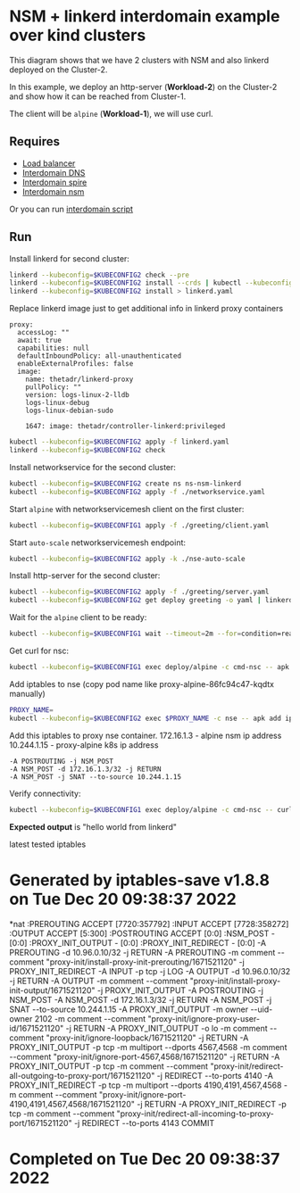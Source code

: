 # NSM + linkerd interdomain example over kind clusters



This diagram shows that we have 2 clusters with NSM and also linkerd deployed on the Cluster-2.

In this example, we deploy an http-server (**Workload-2**) on the Cluster-2 and show how it can be reached from Cluster-1.

The client will be `alpine` (**Workload-1**), we will use curl.

## Requires

- [Load balancer](../../loadbalancer)
- [Interdomain DNS](../../dns)
- [Interdomain spire](../../spire)
- [Interdomain nsm](../../nsm)

Or you can run [interdomain script](../../../interdomain.sh)

## Run

Install linkerd for second cluster:
```bash
linkerd --kubeconfig=$KUBECONFIG2 check --pre
linkerd --kubeconfig=$KUBECONFIG2 install --crds | kubectl --kubeconfig=$KUBECONFIG2 apply -f -
linkerd --kubeconfig=$KUBECONFIG2 install > linkerd.yaml
```

Replace linkerd image just to get additional info in linkerd proxy containers
```
proxy:
  accessLog: ""
  await: true
  capabilities: null
  defaultInboundPolicy: all-unauthenticated
  enableExternalProfiles: false
  image:
    name: thetadr/linkerd-proxy
    pullPolicy: ""
    version: logs-linux-2-lldb
    logs-linux-debug 
    logs-linux-debian-sudo
    
    1647: image: thetadr/controller-linkerd:privileged
```

```bash
kubectl --kubeconfig=$KUBECONFIG2 apply -f linkerd.yaml
linkerd --kubeconfig=$KUBECONFIG2 check
```

Install networkservice for the second cluster:
```bash
kubectl --kubeconfig=$KUBECONFIG2 create ns ns-nsm-linkerd
kubectl --kubeconfig=$KUBECONFIG2 apply -f ./networkservice.yaml
```

Start `alpine` with networkservicemesh client on the first cluster:

```bash
kubectl --kubeconfig=$KUBECONFIG1 apply -f ./greeting/client.yaml
```

Start `auto-scale` networkservicemesh endpoint:
```bash
kubectl --kubeconfig=$KUBECONFIG2 apply -k ./nse-auto-scale
```

Install http-server for the second cluster:
```bash
kubectl --kubeconfig=$KUBECONFIG2 apply -f ./greeting/server.yaml
kubectl --kubeconfig=$KUBECONFIG2 get deploy greeting -o yaml | linkerd --kubeconfig=$KUBECONFIG2 inject - | kubectl --kubeconfig=$KUBECONFIG2 apply -f -
```


Wait for the `alpine` client to be ready:
```bash
kubectl --kubeconfig=$KUBECONFIG1 wait --timeout=2m --for=condition=ready pod -l app=alpine
```

Get curl for nsc:
```bash
kubectl --kubeconfig=$KUBECONFIG1 exec deploy/alpine -c cmd-nsc -- apk add curl
```

Add iptables to nse (copy pod name like proxy-alpine-86fc94c47-kqdtx manually)
```bash
PROXY_NAME=
kubectl --kubeconfig=$KUBECONFIG2 exec $PROXY_NAME -c nse -- apk add iptables
```

Add this iptables to proxy nse container.
172.16.1.3 - alpine nsm ip address
10.244.1.15 - proxy-alpine k8s ip address
```
-A POSTROUTING -j NSM_POST
-A NSM_POST -d 172.16.1.3/32 -j RETURN
-A NSM_POST -j SNAT --to-source 10.244.1.15
```

Verify connectivity:
```bash
kubectl --kubeconfig=$KUBECONFIG1 exec deploy/alpine -c cmd-nsc -- curl -s greeting.default:9080 | grep -o "hello world from linkerd"
```
**Expected output** is "hello world from linkerd"


latest tested iptables
# Generated by iptables-save v1.8.8 on Tue Dec 20 09:38:37 2022
*nat
:PREROUTING ACCEPT [7720:357792]
:INPUT ACCEPT [7728:358272]
:OUTPUT ACCEPT [5:300]
:POSTROUTING ACCEPT [0:0]
:NSM_POST - [0:0]
:PROXY_INIT_OUTPUT - [0:0]
:PROXY_INIT_REDIRECT - [0:0]
-A PREROUTING -d 10.96.0.10/32 -j RETURN
-A PREROUTING -m comment --comment "proxy-init/install-proxy-init-prerouting/1671521120" -j PROXY_INIT_REDIRECT
-A INPUT -p tcp -j LOG
-A OUTPUT -d 10.96.0.10/32 -j RETURN
-A OUTPUT -m comment --comment "proxy-init/install-proxy-init-output/1671521120" -j PROXY_INIT_OUTPUT
-A POSTROUTING -j NSM_POST
-A NSM_POST -d 172.16.1.3/32 -j RETURN
-A NSM_POST -j SNAT --to-source 10.244.1.15
-A PROXY_INIT_OUTPUT -m owner --uid-owner 2102 -m comment --comment "proxy-init/ignore-proxy-user-id/1671521120" -j RETURN
-A PROXY_INIT_OUTPUT -o lo -m comment --comment "proxy-init/ignore-loopback/1671521120" -j RETURN
-A PROXY_INIT_OUTPUT -p tcp -m multiport --dports 4567,4568 -m comment --comment "proxy-init/ignore-port-4567,4568/1671521120" -j RETURN
-A PROXY_INIT_OUTPUT -p tcp -m comment --comment "proxy-init/redirect-all-outgoing-to-proxy-port/1671521120" -j REDIRECT --to-ports 4140
-A PROXY_INIT_REDIRECT -p tcp -m multiport --dports 4190,4191,4567,4568 -m comment --comment "proxy-init/ignore-port-4190,4191,4567,4568/1671521120" -j RETURN
-A PROXY_INIT_REDIRECT -p tcp -m comment --comment "proxy-init/redirect-all-incoming-to-proxy-port/1671521120" -j REDIRECT --to-ports 4143
COMMIT
# Completed on Tue Dec 20 09:38:37 2022
